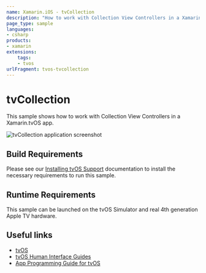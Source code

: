 ```yaml
---
name: Xamarin.iOS - tvCollection
description: "How to work with Collection View Controllers in a Xamarin app (tvOS)"
page_type: sample
languages:
- csharp
products:
- xamarin
extensions:
    tags:
    - tvos
urlFragment: tvos-tvcollection
---
```

# tvCollection

This sample shows how to work with Collection View Controllers in a Xamarin.tvOS app.

![tvCollection application screenshot](Screenshots/01.png "tvCollection application screenshot")

## Build Requirements

Please see our [Installing tvOS Support](https://docs.microsoft.com/xamarin/ios/tvos/get-started/installation) documentation to install the necessary requirements to run this sample.

## Runtime Requirements

This sample can be launched on the tvOS Simulator and real 4th generation Apple TV hardware.

## Useful links

- [tvOS](https://developer.apple.com/tvos/)
- [tvOS Human Interface Guides](https://developer.apple.com/tvos/human-interface-guidelines/)
- [App Programming Guide for tvOS](https://developer.apple.com/library/prerelease/tvos/documentation/General/Conceptual/AppleTV_PG/)
